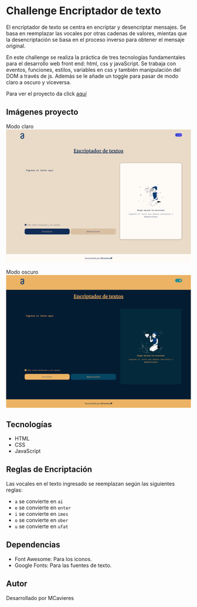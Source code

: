 # Challenge Encriptador de texto

El encriptador de texto se centra en encriptar y desencriptar mensajes. Se basa en reemplazar las vocales por otras cadenas de valores, mientas que la desencriptación se basa en el proceso inverso para obtener el mensaje original.

En este challenge se realiza la práctica de tres tecnologías fundamentales para el desarrollo web front end: html, css y javaScript. 
Se trabaja con eventos, funciones, estilos, variables en css y también manipulación del DOM a través de js. Además se le añade un toggle para pasar de modo claro a oscuro y viceversa.

Para ver el proyecto da click [aquí](https://macarenacavieres.github.io/challenge-encriptador/)

## Imágenes proyecto

Modo claro
![modo-claro](./img-readme/modo-claro.png)

Modo oscuro
![modo-oscuro](./img-readme/modo-oscuro.png)

## Tecnologías
- HTML
- CSS
- JavaScript

## Reglas de Encriptación
Las vocales en el texto ingresado se reemplazan según las siguientes reglas:

- `a` se convierte en `ai`
- `e` se convierte en `enter`
- `i` se convierte en `imes`
- `o` se convierte en `ober`
- `u` se convierte en `ufat`

## Dependencias
- Font Awesome: Para los iconos.
- Google Fonts: Para las fuentes de texto.

## Autor

Desarrollado por MCavieres